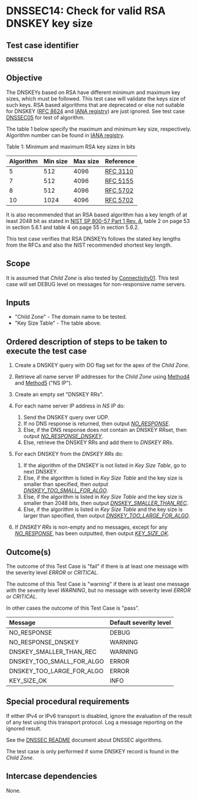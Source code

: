 # DNSSEC14: Check for valid RSA DNSKEY key size

## Test case identifier
**DNSSEC14**

## Objective

The DNSKEYs based on RSA have different minimum and maximum key sizes,
which must be followed. This test case will validate the keys size of 
such keys. RSA based algorithms that are deprecated or else not suitable 
for DNSKEY ([RFC 8624] and [IANA registry]) are just ignored. See test 
case [DNSSEC05] for test of algorithm.

The table 1 below specify the maximum and minimum key size, 
respectively. Algorithm number can be found in [IANA registry].

Table 1: Minimum and maximum RSA key sizes in bits

Algorithm | Min size  | Max size | Reference
:---------|:----------|:---------|:----------------
5         | 512       | 4096     | [RFC 3110]
7         | 512       | 4096     | [RFC 5155]
8         | 512       | 4096     | [RFC 5702]
10        | 1024      | 4096     | [RFC 5702]

It is also recommended that an RSA based algorithm has a key length 
of at least 2048 bit as stated in [NIST SP 800-57 Part 1 Rev. 4],
table 2 on page 53 in section 5.6.1 and table 4 on page 55 in 
section 5.6.2.

This test case verifies that RSA DNSKEYs follows the stated key lengths
from the RFCs and also the NIST recommended shortest key length.

## Scope

It is assumed that *Child Zone* is also tested by [Connectivity01]. This test
case will set DEBUG level on messages for non-responsive name servers.

## Inputs

* "Child Zone" - The domain name to be tested. 
* "Key Size Table" - The table above. 

## Ordered description of steps to be taken to execute the test case

1. Create a DNSKEY query with DO flag set for the apex of the
   *Child Zone*.

2. Retrieve all name server IP addresses for the
   *Child Zone* using [Method4] and [Method5] ("NS IP").

3. Create an empty set "DNSKEY RRs".

4. For each name server IP address in *NS IP* do:

   1. Send the DNSKEY query over UDP.
   2. If no DNS response is returned, then output *[NO_RESPONSE]*.
   3. Else, if the DNS response does not contain an DNSKEY RRset,
      then output *[NO_RESPONSE_DNSKEY]*.
   4. Else, retrieve the DNSKEY RRs and add them to *DNSKEY RRs*.

5. For each DNSKEY from the *DNSKEY RRs* do:
   1. If the algorithm of the DNSKEY is not listed in *Key Size 
      Table*, go to next DNSKEY.
   2. Else, if the algorithm is listed in *Key Size Table* and the
      key size is smaller than specified, then output 
      *[DNSKEY_TOO_SMALL_FOR_ALGO]*.
   3. Else, if the algorithm is listed in *Key Size Table* and the
      key size is smaller than 2048 bits, then output
      *[DNSKEY_SMALLER_THAN_REC]*.
   3. Else, if the algorithm is listed in *Key Size Table* and the
      key size is larger than specified, then output 
      *[DNSKEY_TOO_LARGE_FOR_ALGO]*.

6. If *DNSKEY RRs* is non-empty and no messages, except for any
   *[NO_RESPONSE]*, has been outputted, then output 
   *[KEY_SIZE_OK]*.      


## Outcome(s)

The outcome of this Test Case is "fail" if there is at least one message
with the severity level *ERROR* or *CRITICAL*.

The outcome of this Test Case is "warning" if there is at least one message
with the severity level *WARNING*, but no message with severity level
*ERROR* or *CRITICAL*.

In other cases the outcome of this Test Case is "pass".

Message                       | Default severity level
:-----------------------------|:-----------------------------------
NO_RESPONSE                   | DEBUG
NO_RESPONSE_DNSKEY            | WARNING
DNSKEY_SMALLER_THAN_REC       | WARNING
DNSKEY_TOO_SMALL_FOR_ALGO     | ERROR
DNSKEY_TOO_LARGE_FOR_ALGO     | ERROR
KEY_SIZE_OK                   | INFO


## Special procedural requirements

If either IPv4 or IPv6 transport is disabled, ignore the evaluation of the
result of any test using this transport protocol. Log a message reporting
on the ignored result.

See the [DNSSEC README] document about DNSSEC algorithms.

The test case is only performed if some DNSKEY record is found in the
*Child Zone*.


## Intercase dependencies

None.

[Connectivity01]:                                        ../Connectivity-TP/connectivity01.md
[DNSKEY_SMALLER_THAN_REC]:                               #outcomes
[DNSKEY_TOO_LARGE_FOR_ALGO]:                             #outcomes
[DNSKEY_TOO_SMALL_FOR_ALGO]:                             #outcomes
[DNSSEC README]:                                         ./README.md
[DNSSEC05]:                                              ./dnssec05.md
[IANA registry]:                                         https://www.iana.org/assignments/dns-sec-alg-numbers/dns-sec-alg-numbers.xml
[KEY_SIZE_OK]:                                           #outcomes
[Method4]:                                               ../Methods.md#method-4-obtain-glue-address-records-from-parent
[Method5]:                                               ../Methods.md#method-5-obtain-the-name-server-address-records-from-child
[NIST SP 800-57 Part 1 Rev. 4]:                          https://csrc.nist.gov/publications/detail/sp/800-57-part-1/rev-4/archive/2016-01-28
[NO_RESPONSE]:                                           #outcomes
[NO_RESPONSE_DNSKEY]:                                    #outcomes
[RFC 3110]:                                              https://datatracker.ietf.org/doc/html/rfc3110
[RFC 5155]:                                              https://datatracker.ietf.org/doc/html/rfc5155
[RFC 5702]:                                              https://datatracker.ietf.org/doc/html/rfc5702#section-2
[RFC 8624]:                                              https://www.rfc-editor.org/rfc/rfc8624.html#section-3.1
[Recommendation for key Management, part 1, revision 4]: https://nvlpubs.nist.gov/nistpubs/SpecialPublications/NIST.SP.800-57pt1r4.pdf

